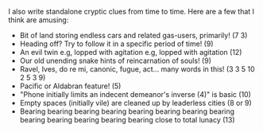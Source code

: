 I also write standalone cryptic clues from time to time. Here are a few that I think are amusing:
- Bit of land storing endless cars and related gas-users, primarily! (7 3)
- Heading off? Try to follow it in a specific period of time! (9)
- An evil twin e.g, lopped with agitation
                e.g, lopped with agitation (12)
- Our old unending snake hints of reincarnation of souls! (9)
- Ravel, Ives, do re mi, canonic, fugue, act... many words in this! (3 3 5 10 2 5 3 9)
- Pacific or Aldabran feature! (5)
- "Phone initially limits an indecent demeanor's inverse (4)" is basic (10)
- Empty spaces (initially vile) are cleaned up by leaderless cities (8 or 9)
- Bearing bearing bearing bearing bearing bearing bearing bearing bearing bearing bearing bearing bearing close to total lunacy (13)
